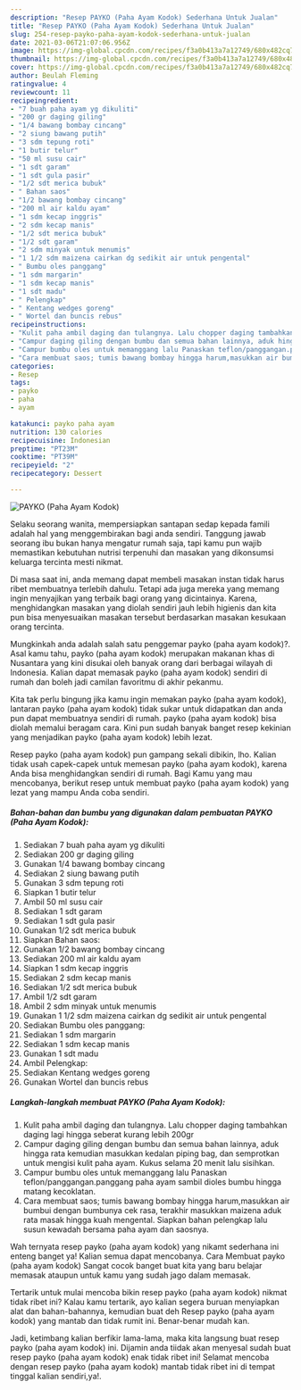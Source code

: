 ```yaml
---
description: "Resep PAYKO (Paha Ayam Kodok) Sederhana Untuk Jualan"
title: "Resep PAYKO (Paha Ayam Kodok) Sederhana Untuk Jualan"
slug: 254-resep-payko-paha-ayam-kodok-sederhana-untuk-jualan
date: 2021-03-06T21:07:06.956Z
image: https://img-global.cpcdn.com/recipes/f3a0b413a7a12749/680x482cq70/payko-paha-ayam-kodok-foto-resep-utama.jpg
thumbnail: https://img-global.cpcdn.com/recipes/f3a0b413a7a12749/680x482cq70/payko-paha-ayam-kodok-foto-resep-utama.jpg
cover: https://img-global.cpcdn.com/recipes/f3a0b413a7a12749/680x482cq70/payko-paha-ayam-kodok-foto-resep-utama.jpg
author: Beulah Fleming
ratingvalue: 4
reviewcount: 11
recipeingredient:
- "7 buah paha ayam yg dikuliti"
- "200 gr daging giling"
- "1/4 bawang bombay cincang"
- "2 siung bawang putih"
- "3 sdm tepung roti"
- "1 butir telur"
- "50 ml susu cair"
- "1 sdt garam"
- "1 sdt gula pasir"
- "1/2 sdt merica bubuk"
- " Bahan saos"
- "1/2 bawang bombay cincang"
- "200 ml air kaldu ayam"
- "1 sdm kecap inggris"
- "2 sdm kecap manis"
- "1/2 sdt merica bubuk"
- "1/2 sdt garam"
- "2 sdm minyak untuk menumis"
- "1 1/2 sdm maizena cairkan dg sedikit air untuk pengental"
- " Bumbu oles panggang"
- "1 sdm margarin"
- "1 sdm kecap manis"
- "1 sdt madu"
- " Pelengkap"
- " Kentang wedges goreng"
- " Wortel dan buncis rebus"
recipeinstructions:
- "Kulit paha ambil daging dan tulangnya. Lalu chopper daging tambahkan daging lagi hingga seberat kurang lebih 200gr"
- "Campur daging giling dengan bumbu dan semua bahan lainnya, aduk hingga rata kemudian masukkan kedalan piping bag, dan semprotkan untuk mengisi kulit paha ayam. Kukus selama 20 menit lalu sisihkan."
- "Campur bumbu oles untuk memanggang lalu Panaskan teflon/panggangan.panggang paha ayam sambil dioles bumbu hingga matang kecoklatan."
- "Cara membuat saos; tumis bawang bombay hingga harum,masukkan air bumbui dengan bumbunya cek rasa, terakhir masukkan maizena aduk rata masak hingga kuah mengental. Siapkan bahan pelengkap lalu susun kewadah bersama paha ayam dan saosnya."
categories:
- Resep
tags:
- payko
- paha
- ayam

katakunci: payko paha ayam 
nutrition: 130 calories
recipecuisine: Indonesian
preptime: "PT23M"
cooktime: "PT39M"
recipeyield: "2"
recipecategory: Dessert

---
```



![PAYKO (Paha Ayam Kodok)](https://img-global.cpcdn.com/recipes/f3a0b413a7a12749/680x482cq70/payko-paha-ayam-kodok-foto-resep-utama.jpg)

Selaku seorang wanita, mempersiapkan santapan sedap kepada famili adalah hal yang menggembirakan bagi anda sendiri. Tanggung jawab seorang ibu bukan hanya mengatur rumah saja, tapi kamu pun wajib memastikan kebutuhan nutrisi terpenuhi dan masakan yang dikonsumsi keluarga tercinta mesti nikmat.

Di masa  saat ini, anda memang dapat membeli masakan instan tidak harus ribet membuatnya terlebih dahulu. Tetapi ada juga mereka yang memang ingin menyajikan yang terbaik bagi orang yang dicintainya. Karena, menghidangkan masakan yang diolah sendiri jauh lebih higienis dan kita pun bisa menyesuaikan masakan tersebut berdasarkan masakan kesukaan orang tercinta. 



Mungkinkah anda adalah salah satu penggemar payko (paha ayam kodok)?. Asal kamu tahu, payko (paha ayam kodok) merupakan makanan khas di Nusantara yang kini disukai oleh banyak orang dari berbagai wilayah di Indonesia. Kalian dapat memasak payko (paha ayam kodok) sendiri di rumah dan boleh jadi camilan favoritmu di akhir pekanmu.

Kita tak perlu bingung jika kamu ingin memakan payko (paha ayam kodok), lantaran payko (paha ayam kodok) tidak sukar untuk didapatkan dan anda pun dapat membuatnya sendiri di rumah. payko (paha ayam kodok) bisa diolah memalui beragam cara. Kini pun sudah banyak banget resep kekinian yang menjadikan payko (paha ayam kodok) lebih lezat.

Resep payko (paha ayam kodok) pun gampang sekali dibikin, lho. Kalian tidak usah capek-capek untuk memesan payko (paha ayam kodok), karena Anda bisa menghidangkan sendiri di rumah. Bagi Kamu yang mau mencobanya, berikut resep untuk membuat payko (paha ayam kodok) yang lezat yang mampu Anda coba sendiri.

<!--inarticleads1-->

##### Bahan-bahan dan bumbu yang digunakan dalam pembuatan PAYKO (Paha Ayam Kodok):

1. Sediakan 7 buah paha ayam yg dikuliti
1. Sediakan 200 gr daging giling
1. Gunakan 1/4 bawang bombay cincang
1. Sediakan 2 siung bawang putih
1. Gunakan 3 sdm tepung roti
1. Siapkan 1 butir telur
1. Ambil 50 ml susu cair
1. Sediakan 1 sdt garam
1. Sediakan 1 sdt gula pasir
1. Gunakan 1/2 sdt merica bubuk
1. Siapkan  Bahan saos:
1. Gunakan 1/2 bawang bombay cincang
1. Sediakan 200 ml air kaldu ayam
1. Siapkan 1 sdm kecap inggris
1. Sediakan 2 sdm kecap manis
1. Sediakan 1/2 sdt merica bubuk
1. Ambil 1/2 sdt garam
1. Ambil 2 sdm minyak untuk menumis
1. Gunakan 1 1/2 sdm maizena cairkan dg sedikit air untuk pengental
1. Sediakan  Bumbu oles panggang:
1. Sediakan 1 sdm margarin
1. Sediakan 1 sdm kecap manis
1. Gunakan 1 sdt madu
1. Ambil  Pelengkap:
1. Sediakan  Kentang wedges goreng
1. Gunakan  Wortel dan buncis rebus




<!--inarticleads2-->

##### Langkah-langkah membuat PAYKO (Paha Ayam Kodok):

1. Kulit paha ambil daging dan tulangnya. Lalu chopper daging tambahkan daging lagi hingga seberat kurang lebih 200gr
1. Campur daging giling dengan bumbu dan semua bahan lainnya, aduk hingga rata kemudian masukkan kedalan piping bag, dan semprotkan untuk mengisi kulit paha ayam. Kukus selama 20 menit lalu sisihkan.
1. Campur bumbu oles untuk memanggang lalu Panaskan teflon/panggangan.panggang paha ayam sambil dioles bumbu hingga matang kecoklatan.
1. Cara membuat saos; tumis bawang bombay hingga harum,masukkan air bumbui dengan bumbunya cek rasa, terakhir masukkan maizena aduk rata masak hingga kuah mengental. Siapkan bahan pelengkap lalu susun kewadah bersama paha ayam dan saosnya.




Wah ternyata resep payko (paha ayam kodok) yang nikamt sederhana ini enteng banget ya! Kalian semua dapat mencobanya. Cara Membuat payko (paha ayam kodok) Sangat cocok banget buat kita yang baru belajar memasak ataupun untuk kamu yang sudah jago dalam memasak.

Tertarik untuk mulai mencoba bikin resep payko (paha ayam kodok) nikmat tidak ribet ini? Kalau kamu tertarik, ayo kalian segera buruan menyiapkan alat dan bahan-bahannya, kemudian buat deh Resep payko (paha ayam kodok) yang mantab dan tidak rumit ini. Benar-benar mudah kan. 

Jadi, ketimbang kalian berfikir lama-lama, maka kita langsung buat resep payko (paha ayam kodok) ini. Dijamin anda tiidak akan menyesal sudah buat resep payko (paha ayam kodok) enak tidak ribet ini! Selamat mencoba dengan resep payko (paha ayam kodok) mantab tidak ribet ini di tempat tinggal kalian sendiri,ya!.

